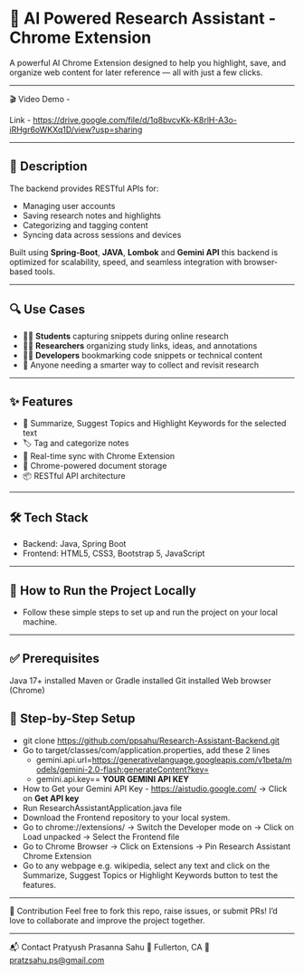 # 🧠 AI Powered Research Assistant - Chrome Extension

A powerful AI Chrome Extension designed to help you highlight, save, and organize web content for later reference — all with just a few clicks.

---

🎬 Video Demo -

Link - https://drive.google.com/file/d/1q8bvcvKk-K8rlH-A3o-iRHgr6oWKXq1D/view?usp=sharing

---

## 🚀 Description

The backend provides RESTful APIs for:

- Managing user accounts
- Saving research notes and highlights
- Categorizing and tagging content
- Syncing data across sessions and devices

Built using **Spring-Boot**, **JAVA**, **Lombok** and  **Gemini API** this backend is optimized for scalability, speed, and seamless integration with browser-based tools.

---

## 🔍 Use Cases

- 🧑‍🎓 **Students** capturing snippets during online research
- 🧑‍💼 **Researchers** organizing study links, ideas, and annotations
- 🧑‍💻 **Developers** bookmarking code snippets or technical content
- 🧠 Anyone needing a smarter way to collect and revisit research

---

## ✨ Features

- 📝 Summarize, Suggest Topics and Highlight Keywords for the selected text
- 🏷️ Tag and categorize notes
- 🔄 Real-time sync with Chrome Extension
- 📁 Chrome-powered document storage
- 📦 RESTful API architecture

---

## 🛠️ Tech Stack
- Backend: Java, Spring Boot
- Frontend: HTML5, CSS3, Bootstrap 5, JavaScript

---

## 🔧 How to Run the Project Locally
- Follow these simple steps to set up and run the project on your local machine.

---

## ✅ Prerequisites
Java 17+ installed
Maven or Gradle installed
Git installed
Web browser (Chrome)

## 📝 Step-by-Step Setup

- git clone https://github.com/ppsahu/Research-Assistant-Backend.git
- Go to target/classes/com/application.properties, add these 2 lines
    - gemini.api.url=https://generativelanguage.googleapis.com/v1beta/models/gemini-2.0-flash:generateContent?key=
    - gemini.api.key== **YOUR GEMINI API KEY**
- How to Get your Gemini API Key - https://aistudio.google.com/ -> Click on **Get API key**
- Run ResearchAssistantApplication.java file
- Download the Frontend repository to your local system.
- Go to chrome://extensions/ -> Switch the Developer mode on -> Click on Load unpacked -> Select the Frontend file 
- Go to Chrome Browser -> Click on Extensions -> Pin Research Assistant Chrome Extension
- Go to any webpage e.g. wikipedia, select any text and click on the Summarize, Suggest Topics or Highlight Keywords button to test the features.

---

🤝 Contribution Feel free to fork this repo, raise issues, or submit PRs! I’d love to collaborate and improve the project together.

---

📬 Contact Pratyush Prasanna Sahu 📍 Fullerton, CA 📧 pratzsahu.ps@gmail.com